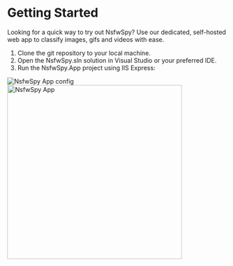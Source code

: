 # Getting Started
Looking for a quick way to try out NsfwSpy? Use our dedicated, self-hosted web app to classify images, gifs and videos with ease.

1. Clone the git repository to your local machine.
2. Open the NsfwSpy.sln solution in Visual Studio or your preferred IDE.
3. Run the NsfwSpy.App project using IIS Express:
<img src="https://raw.githubusercontent.com/d00ML0rDz/NsfwSpy/main/_art/NsfwSpy.App step 3.jpg" alt="NsfwSpy App config" />

<img src="https://raw.githubusercontent.com/d00ML0rDz/NsfwSpy/main/_art/NsfwSpy.App.gif" alt="NsfwSpy App" width="400" />
